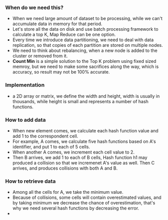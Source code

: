 ### When do we need this?
- When we need large amount of dataset to be processing, while we can't accumulate data in memory for that period. 
- Let's store all the data on disk and use batch processing framework to calculate a top K, Map Reduce can be one option. 
- Every time we introduce data partitioning, we need to deal with data replication, so that copies of each partition are stored on multiple nodes. 
- We need to think about rebalancing, when a new node is added to the cluster or removed from it.
- **Count Min** is a simple solution to the Top K problem using fixed sized memroy, but we need to make some sacrifices along the way, which is accuracy, so result may not be 100% accurate.
### Implementation
- a 2D array or matrix, we define the width and height,  width is usually in thousands, while height is small and represents a number of hash functions. 
### How to add data
- When new element comes, we calculate each hash function value and add 1 to the correspondent cell.
- For example, A comes, we calculate five hash functions based on A's identifier, and put 1 to each of 5 cells.
- When another A comes, we increment each cell value to 2.
- Then B arrives, we add 1 to each of B cells, Hash function h1 may produced a collision so that we incremenet A's value as well. Then C arrives, and produces collisions with both A and B. 
### How to retrieve data
- Among all the cells for A, we take the minimum value.
- Because of collisions, some cells will contain overestimated values, and by taking minimum we decrease the chance of overestimation, that's why we need several hash functions by decreasing the error.
- 
<!--stackedit_data:
eyJoaXN0b3J5IjpbNDI5NTk3NjU5XX0=
-->